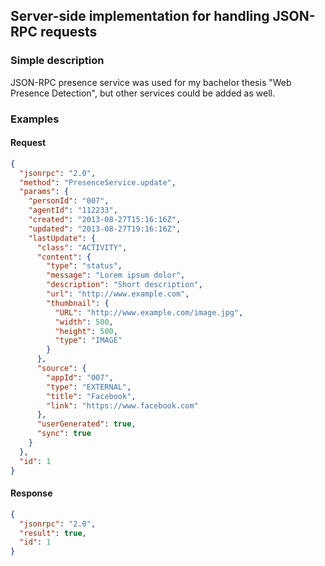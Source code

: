 ## Server-side implementation for handling JSON-RPC requests


### Simple description
 JSON-RPC presence service was used for my bachelor thesis "Web Presence Detection", 
but other services could be added as well.

### Examples

#### Request
```json
{
  "jsonrpc": "2.0",
  "method": "PresenceService.update",
  "params": {
    "personId": "007",
    "agentId": "112233",
    "created": "2013-08-27T15:16:16Z",
    "updated": "2013-08-27T19:16:16Z",
    "lastUpdate": {
      "class": "ACTIVITY",
      "content": {
        "type": "status",
        "message": "Lorem ipsum dolor",
        "description": "Short description",
        "url": "http://www.example.com",
        "thumbnail": {
          "URL": "http://www.example.com/image.jpg",
          "width": 500,
          "height": 500,
          "type": "IMAGE"
        }
      },
      "source": {
        "appId": "007",
        "type": "EXTERNAL",
        "title": "Facebook",
        "link": "https://www.facebook.com"
      },
      "userGenerated": true,
      "sync": true
    }
  },
  "id": 1
}
```

#### Response
```json
{
  "jsonrpc": "2.0",
  "result": true,
  "id": 1
}
```
